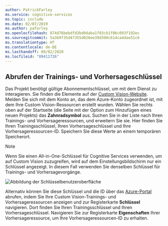 ```yaml
---
author: PatrickFarley
ms.service: cognitive-services
ms.topic: include
ms.date: 02/07/2019
ms.author: pafarley
ms.openlocfilehash: 874d76bebdfd3bd0daba1f83cb1f06c093f192ec
ms.sourcegitcommit: 5a3b9f35d47355d026ee39d398c614ca4dae51c6
ms.translationtype: HT
ms.contentlocale: de-DE
ms.lasthandoff: 09/02/2020
ms.locfileid: "89411726"
---
```

## <a name="get-the-training-and-prediction-keys"></a>Abrufen der Trainings- und Vorhersageschlüssel

Das Projekt benötigt gültige Abonnementschlüssel, um mit dem Dienst zu interagieren. Sie finden die Elemente auf der [Custom Vision-Website](https://customvision.ai). Melden Sie sich mit dem Konto an, das dem Azure-Konto zugeordnet ist, mit dem Ihre Custom Vision-Ressourcen erstellt wurden. Wählen Sie rechts oben auf der Startseite (die Seite mit der Option zum Hinzufügen eines neuen Projekts) das __Zahnradsymbol__ aus. Suchen Sie in der Liste nach Ihren Trainings- und Vorhersageressourcen, und erweitern Sie sie. Hier finden Sie Ihren Trainingsschlüssel, Ihren Vorhersageschlüssel und Ihre Vorhersageressourcen-ID. Speichern Sie diese Werte an einem temporären Speicherort.

> [!NOTE]
> Wenn Sie einen All-in-One-Schlüssel für Cognitive Services verwenden, um auf Custom Vision zuzugreifen, wird auf dem Einstellungsbildschirm nur ein Schlüssel angezeigt. In diesem Fall verwenden Sie denselben Schlüssel für Trainings- und Vorhersagevorgänge.

![Abbildung der Schlüsselbenutzeroberfläche](../media/csharp-tutorial/training-prediction-keys.png)

Alternativ können Sie diese Schlüssel und die ID über das [Azure-Portal](https://www.portal.azure.com) abrufen, indem Sie Ihre Custom Vision-Trainings- und Vorhersageressourcen anzeigen und zur Registerkarte __Schlüssel__ navigieren. Dort finden Sie Ihren Trainingsschlüssel und Ihren Vorhersageschlüssel. Navigieren Sie zur Registerkarte __Eigenschaften__ Ihrer Vorhersageressource, um Ihre Vorhersageressourcen-ID zu erhalten.

